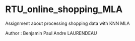 # RTU_online_shopping_MLA
 Assignment about processing shopping data with KNN MLA

Author : Benjamin Paul Andre LAURENDEAU
